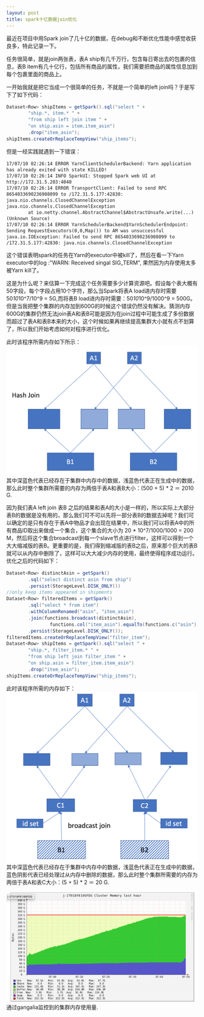 ```yaml
---
layout: post
title: spark十亿数据join优化
---
```


最近在项目中用Spark join了几十亿的数据，在debug和不断优化性能中感觉收获良多，特此记录一下。


任务很简单，就是join两张表，表A ship有几千万行，包含每日寄出去的包裹的信息，表B item有几十亿行，包括所有商品的属性，我们需要把商品的属性信息加到每个包裹里面的商品上。

一开始我就是把它当成一个很简单的任务，不就是一个简单的left join吗？于是写下了如下代码：

```java
Dataset<Row> shipItems = getSpark().sql("select " +
        "ship.*, item.* " +
        "from ship left join item " +
        "on ship.asin = item.item_asin")
        .drop("item_asin");
shipItems.createOrReplaceTempView("ship_items");
```

但是一经实践就遇到一下错误：

```
17/07/10 02:26:14 ERROR YarnClientSchedulerBackend: Yarn application has already exited with state KILLED!
17/07/10 02:26:14 INFO SparkUI: Stopped Spark web UI at http://172.31.5.203:4040
17/07/10 02:26:14 ERROR TransportClient: Failed to send RPC 8654033690236908099 to /172.31.5.177:42830: java.nio.channels.ClosedChannelException
java.nio.channels.ClosedChannelException
        at io.netty.channel.AbstractChannel$AbstractUnsafe.write(...)(Unknown Source)
17/07/10 02:26:14 ERROR YarnSchedulerBackend$YarnSchedulerEndpoint: Sending RequestExecutors(0,0,Map()) to AM was unsuccessful
java.io.IOException: Failed to send RPC 8654033690236908099 to /172.31.5.177:42830: java.nio.channels.ClosedChannelException
```

这个错误表明spark的任务在Yarn的executor中被kill了，然后在看一下Yarn executor中的log :"WARN: Received singal SIG_TERM", 果然因为内存使用太多被Yarn kill了。

这是为什么呢？来估算一下完成这个任务需要多少计算资源吧。假设每个表大概有50字段，每个字段占用10个字符，那么当Spark将表A load进内存时需要50*10*10^7/10^9 = 5G,而将表B load进内存时需要：50*10*10^9/1000^9 = 500G。但是当我把整个集群的内存加到600G的时候这个错误仍然没有解决。猜测内存600G的集群仍然无法join表A和表B可能是因为在join过程中可能生成了多份数据而超过了表A和表B本来的大小，这个时候如果再继续提高集群大小就有点不划算了，所以我们开始考虑如何对程序进行优化。

此时该程序所需内存如下所示：
![original join](../images/spark-join-1.png)
其中深蓝色代表已经存在于集群中内存中的数据，浅蓝色代表正在生成中的数据，那么此时整个集群所需要的内存为两倍于表A和表B大小：(500 + 5) * 2 ＝ 2010 G.


因为我们表A left join 表B 之后的结果和表A的大小是一样的，所以实际上大部分表B的数据是没有用的，那么我们可不可以先将一部分表B的数据去掉呢？我们可以确定的是只有存在于表A中物品才会出现在结果中，所以我们可以将表A中的所有商品ID取出来做成一个集合，这个集合的大小为 20 * 10^7/1000/1000 = 200 M，然后将这个集合broadcast到每一个slave节点进行filter，这样可以得到一个大大缩减版的表B。更重要的是，我们得到缩减版的表B之后，原来那个巨大的表B就可以从内存中删除了，这样可以大大减少内存的使用，最终使得程序成功运行。优化之后的代码如下：

```java
Dataset<Row> distinctAsin = getSpark()
        .sql("select distinct asin from ship")
        .persist(StorageLevel.DISK_ONLY())
//only keep items appeared in shipments
Dataset<Row> filteredItems = getSpark()
        .sql("select * from item")
        .withColumnRenamed("asin", "item_asin")
        .join(functions.broadcast(distinctAsin),
                functions.col("item_asin").equalTo(functions.c("asin")), "leftsemi")
        .persist(StorageLevel.DISK_ONLY());
filteredItems.createOrReplaceTempView("filter_item");
Dataset<Row> shipItems = getSpark().sql("select " +
        "ship.*, filter_item.* " +
        "from ship left join filter_item " +
        "on ship.asin = filter_item.item_asin")
        .drop("item_asin");
shipItems.createOrReplaceTempView("ship_items");
```

此时该程序所需的内存如下：
![optimized join](../images/spark-join-2.png)
其中深蓝色代表已经存在于集群中内存中的数据，浅蓝色代表正在生成中的数据，蓝色阴影代表已经处理过从内存中删除的数据，那么此时整个集群所需要的内存为两倍于表A和表C大小：(5 + 5) * 2 ＝ 20 G.

![memory usage](../images/spark-join-ganglia.png)
通过gangalia监控到的集群内存使用量.

